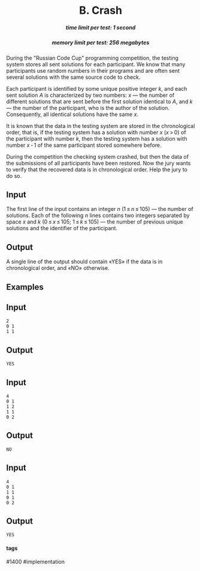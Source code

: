 <h1 style='text-align: center;'> B. Crash</h1>

<h5 style='text-align: center;'>time limit per test: 1 second</h5>
<h5 style='text-align: center;'>memory limit per test: 256 megabytes</h5>

During the "Russian Code Cup" programming competition, the testing system stores all sent solutions for each participant. We know that many participants use random numbers in their programs and are often sent several solutions with the same source code to check.

Each participant is identified by some unique positive integer *k*, and each sent solution *A* is characterized by two numbers: *x* — the number of different solutions that are sent before the first solution identical to *A*, and *k* — the number of the participant, who is the author of the solution. Consequently, all identical solutions have the same *x*.

It is known that the data in the testing system are stored in the chronological order, that is, if the testing system has a solution with number *x* (*x* > 0) of the participant with number *k*, then the testing system has a solution with number *x* - 1 of the same participant stored somewhere before.

During the competition the checking system crashed, but then the data of the submissions of all participants have been restored. Now the jury wants to verify that the recovered data is in chronological order. Help the jury to do so.

## Input

The first line of the input contains an integer *n* (1 ≤ *n* ≤ 105) — the number of solutions. Each of the following *n* lines contains two integers separated by space *x* and *k* (0 ≤ *x* ≤ 105; 1 ≤ *k* ≤ 105) — the number of previous unique solutions and the identifier of the participant.

## Output

A single line of the output should contain «YES» if the data is in chronological order, and «NO» otherwise.

## Examples

## Input


```
2  
0 1  
1 1  

```
## Output


```
YES  

```
## Input


```
4  
0 1  
1 2  
1 1  
0 2  

```
## Output


```
NO  

```
## Input


```
4  
0 1  
1 1  
0 1  
0 2  

```
## Output


```
YES  

```


#### tags 

#1400 #implementation 